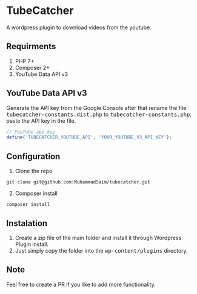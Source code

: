 # TubeCatcher

A wordpress plugin to download videos from the youtube.


## Requirments

1. PHP 7+
2. Composer 2+
3. YouTube Data API v3

## YouTube Data API v3
Generate the API key from the Google Console after that rename the file <kbd>tubecatcher-constants.dist.php</kbd> to <kbd>tubecatcher-constants.php</kbd>, paste the API key in the file.
```php
// YouTube api key
define('TUBECATCHER_YOUTUBE_API', 'YOUR_YOUTUBE_V3_API_KEY');
```
## Configuration
1. Clone the repo
```shell
git clone git@github.com:MuhammadSaim/tubecatcher.git
```

2. Composer install
```shell
composer install
```
## Instalation
1. Create a zip file of the main folder and install it through Wordpress Plugin install.
2. Just simply copy the folder into the <kbd>wp-content/plugins</kbd> directory.

## Note
Feel free to create a PR if you like to add more functionality.